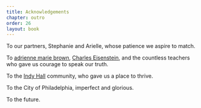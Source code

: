 ```yaml
---
title: Acknowledgements
chapter: outro
order: 26
layout: book
---
```


To our partners, Stephanie and Arielle, whose patience we aspire to match.

To [adrienne marie brown](http://adriennemareebrown.net), [Charles Eisenstein](https://charleseisenstein.org), and the countless teachers who gave us courage to speak our truth.

To the [Indy Hall](https://indyhall.org) community, who gave us a place to thrive.

To the City of Philadelphia, imperfect and glorious.

To the future.
